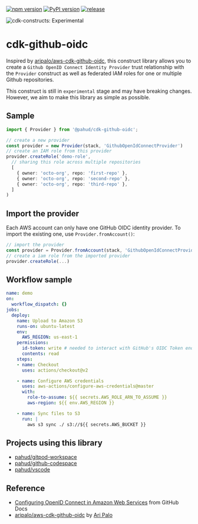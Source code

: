 [![npm version](https://badge.fury.io/js/@pahud%2Fcdk-github-oidc.svg)](https://badge.fury.io/js/@pahud%2Fcdk-github-oidc)
[![PyPI version](https://badge.fury.io/py/pahud-cdk-github-oidc.svg)](https://badge.fury.io/py/pahud-cdk-github-oidc)
[![release](https://github.com/pahud/cdk-github-oidc/actions/workflows/release.yml/badge.svg)](https://github.com/pahud/cdk-github-oidc/actions/workflows/release.yml)

![cdk-constructs: Experimental](https://img.shields.io/badge/cdk--constructs-experimental-important.svg?style=for-the-badge)


# cdk-github-oidc

Inspired by [aripalo/aws-cdk-github-oidc](https://github.com/aripalo/aws-cdk-github-oidc), this construct library allows you to create a `Github OpenID Connect Identity Provider` trust relationship with the `Provider` construct as well as federated IAM roles for one or multiple Github repositories.

This construct is still in `experimental` stage and may have breaking changes. However, we aim to make this library as simple as possible.

## Sample

```ts
import { Provider } from '@pahud/cdk-github-oidc';

// create a new provider
const provider = new Provider(stack, 'GithubOpenIdConnectProvider')
// create an IAM role from this provider
provider.createRole('demo-role', 
  // sharing this role across multiple repositories
  [
    { owner: 'octo-org', repo: 'first-repo' },
    { owner: 'octo-org', repo: 'second-repo' },
    { owner: 'octo-org', repo: 'third-repo' },
  ]
)
```

## Import the provider

Each AWS account can only have one GitHub OIDC identity provider. To import the existing one, use `Provider.fromAccount()`:

```ts
// import the provider
const provider = Provider.fromAccount(stack, 'GithubOpenIdConnectProvider')
// create a iam role from the imported provider
provider.createRole(...)
```


## Workflow sample

```yaml
name: demo
on:
  workflow_dispatch: {}
jobs:
  deploy:
    name: Upload to Amazon S3
    runs-on: ubuntu-latest
    env:
      AWS_REGION: us-east-1
    permissions:
      id-token: write # needed to interact with GitHub's OIDC Token endpoint.
      contents: read
    steps:
    - name: Checkout
      uses: actions/checkout@v2

    - name: Configure AWS credentials
      uses: aws-actions/configure-aws-credentials@master
      with:
        role-to-assume: ${{ secrets.AWS_ROLE_ARN_TO_ASSUME }}
        aws-region: ${{ env.AWS_REGION }}

    - name: Sync files to S3
      run: |
        aws s3 sync ./ s3://${{ secrets.AWS_BUCKET }}
  ```

## Projects using this library
- [pahud/gitpod-workspace](https://github.com/pahud/gitpod-workspace)
- [pahud/github-codespace](https://github.com/pahud/github-codespace)
- [pahud/vscode](https://github.com/pahud/vscode)

## Reference
- [Configuring OpenID Connect in Amazon Web Services](https://docs.github.com/en/actions/deployment/security-hardening-your-deployments/configuring-openid-connect-in-amazon-web-services) from GitHub Docs
- [aripalo/aws-cdk-github-oidc](https://github.com/aripalo/aws-cdk-github-oidc) by [Ari Palo](https://github.com/aripalo)
